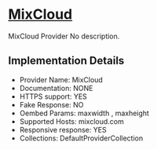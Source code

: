 # [MixCloud](https://mixcloud.com)

MixCloud Provider
No description.

## Implementation Details

- Provider
Name: MixCloud
- Documentation: NONE
- HTTPS support: YES
- Fake Response: NO
- Oembed Params: maxwidth , maxheight
- Supported Hosts: mixcloud.com
- Responsive response: YES
- Collections: DefaultProviderCollection


